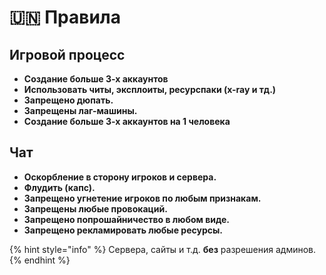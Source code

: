 # 🇺🇳 Правила

## Игровой процесс

* **Создание больше 3-х аккаунтов**
* **Использовать читы, эксплоиты, ресурспаки (x-ray и тд.)**
* **Запрещено дюпать.**
* **Запрещены лаг-машины.**
* **Создание больше 3-х аккаунтов на 1 человека**

## Чат

* **Оскорбление в сторону игроков и сервера.**
* &#x20;**Флудить (капс).**
* **Запрещено угнетение игроков по любым признакам.**
* **Запрещены любые провокаций.**
* **Запрещено попрошайничество в любом виде.**
* **Запрещено рекламировать любые ресурсы.**

{% hint style="info" %}
Сервера, сайты и т.д. **без** разрешения админов.
{% endhint %}

